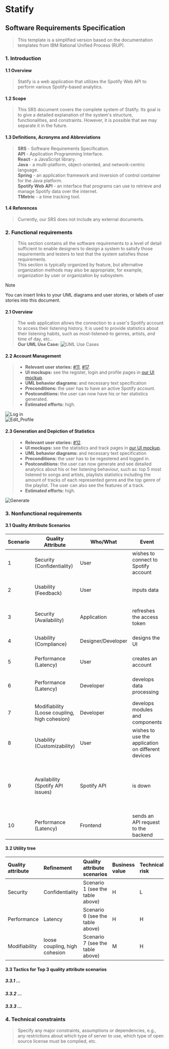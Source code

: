 # Statify
## Software Requirements Specification
> This template is a simplified version based on the documentation templates from IBM Rational Unified Process (RUP).
### 1. Introduction
#### 1.1 Overview
> Statify is a web application that utilizes the Spotify Web API to perform various Spotify-based analytics.
#### 1.2 Scope
> This SRS document covers the complete system of Statify. Its goal is to give a detailed explanation of the system's structure, functionalities, and constraints. However, it is possible that we may separate it in the future.
#### 1.3 Definitions, Acronyms and Abbreviations
> **SRS** - Software Requirements Specification.  
> **API** - Application Programming Interface.  
> **React** - a JavaScript library.  
> **Java** - a multi-platform, object-oriented, and network-centric language.  
> **Spring** - an application framework and inversion of control container for the Java platform.  
> **Spotify Web API** - an interface that programs can use to retrieve and manage Spotify data over the internet.  
> **TMetric** - a time tracking tool.  

#### 1.4 References
> Currently, our SRS does not include any external documents.

### 2. Functional requirements
>  This section contains all the software requirements to a level of detail sufficient to enable designers to design a system to satisfy those requirements and testers to test that the system satisfies those requirements.  
>  This section is typically organized by feature, but alternative organization methods may also be appropriate, for example, organization by user or organization by subsystem.

> [!NOTE]
> You can insert links to your UML diagrams and user stories, or labels of user stories into this document.

#### 2.1 Overview 
> The web application allows the connection to a user's Spotify account to access their listening history. It is used to provide statistics about their listening habits, such as most-listened-to genres, artists, and time of day, etc..  
> **Our UML Use Case:** 
> ![UML Use Cases](diagrams/UML_Use_Cases.svg)  

#### 2.2 Account Management 
> - **Relevant user stories:** [#11](https://github.com/SE-TINF22B6/Statify/issues/11), [#17](https://github.com/SE-TINF22B6/Statify/issues/17).
> - **UI mockups:** see the register, login and profile pages in [our UI mockup](https://www.figma.com/file/JuoCjSig1km8syVQRFGuFX/Statify?type=design&node-id=0%3A1&mode=design&t=BU8bocMhP7VTCSb1-1).
> - **UML behavior diagrams:** and necessary text specification 
> - **Preconditions:** the user has to have an active Spotify account.
> - **Postconditions:** the user can now have his or her statistics generated.
> - **Estimated efforts:** high.  

![Log in](diagrams/Login_Activity_Diagram.svg)  
![Edit_Profile](diagrams/Edit_Profile_Activity_Diagram.svg)  

#### 2.3 Generation and Depiction of Statistics
> - **Relevant user stories:** [#12](https://github.com/SE-TINF22B6/Statify/issues/12).
> - **UI mockups:** see the statistics and track pages in [our UI mockup](https://www.figma.com/file/JuoCjSig1km8syVQRFGuFX/Statify?type=design&node-id=0%3A1&mode=design&t=BU8bocMhP7VTCSb1-1).
> - **UML behavior diagrams:** and necessary text specification 
> - **Preconditions:** the user has to be regestered and logged in. 
> - **Postconditions:** the user can now generate and see detailed analytics about his or her listening behaviour, such as: top 5 most listened to songs and artists, playlists statistics including the amount of tracks of each represented genre and the top genre of the playlist. The user can also see the features of a track.  
> - **Estimated efforts:** high.  

![Generate](diagrams/Generate_Activity_Diagram.svg)

### 3. Nonfunctional requirements
#### 3.1 Quality Attribute Scenarios

| Scenario | Quality Attribute       | Who/What              | Event                     | Influence                | Condition                  | Action                                          | Measurement                                                                 |
|-----------------------------|-----------------------------|-----------------------|---------------------------|---------------------------|----------------------------|-------------------------------------------------|-----------------------------------------------------------------------------|
| 1 | Security (Confidentiality)   | User                  | wishes to connect to Spotify account | Data within the system | Normal operation          | successful connection                          | authentication success                                                      |
| 2 | Usability (Feedback)         | User                  | inputs data               | Data within the system | Normal operation          | gets response if data is valid                  | show error message when data is invalid                                     |
| 3 | Security (Availability)      | Application           | refreshes the access token | Data within the system | Runtime                   | the application is able to continue accessing Spotify data | every 60 mins                                                                           |
| 4 | Usability (Compliance)       | Designer/Developer    | designs the UI             | UI                      | Design time               | the UI fulfills Spotify design guidelines      | [Spotify Design Guidelines](https://developer.spotify.com/documentation/design) |
| 5 | Performance (Latency)        | User                  | creates an account         | System                   | Runtime                   | user can generate statistics    | within 5 mins                                                                           |
| 6 | Performance (Latency)        | Developer             | develops data processing   | Code                    | Development               | data processing should be efficient            | generated data is available in 1 min                                        |
| 7 | Modifiability (Loose coupling, high cohesion) | Developer | develops modules and components | Code               | Development               | reduced interdependence of the components     | changes can be made easily                                                  |
| 8 | Usability (Customizability)  | User                  | wishes to use the application on different devices | UI | Normal operation | the design is responsive                      | all functions are available on any device                                   |
| 9 | Availability (Spotify API issues) | Spotify API       | is down                    | System                   | Normal operation          | log error message                              | the application responds, but only the functions not related to the Spotify API can be used |
| 10 | Performance (Latency)        | Frontend              | sends an API request to the backend | System            | Normal operation          | receives response                     | in 2 sec                                                                           |

#### 3.2 Utility tree

| Quality attribute    | Refinement             | Quality attribute scenarios   | Business value | Technical risk  |
| :---                 | :----                  | :----                         | :----          | :----           | 
| Security    | Confidentiality         | Scenario 1  (see the table above)                |  H        | L         |
|  Performance | Latency | Scenario 6 (see the table above)                  |  H        | H         |
| Modifiability | loose coupling, high cohesion    | Scenario 7 (see the table above)                 |  M        | H         |

#### 3.3 Tactics for Top 3 quality attribute scenarios

##### 3.3.1 ...

##### 3.3.2 ...

##### 3.3.3 ...

### 4. Technical constraints
> Specify any major constraints, assumptions or dependencies, e.g., any restrictions about which type of server to use, which type of open source license must be complied, etc. 
